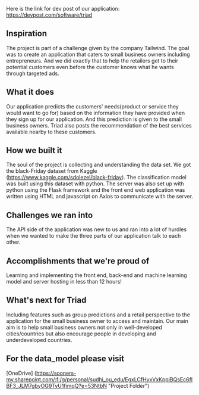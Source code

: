 Here is the link for dev post of our application: https://devpost.com/software/triad

## Inspiration
The project is part of a challenge given by the company Tailwind. The goal was to create an application that caters to small business owners including entrepreneurs. And we did exactly that to help the retailers get to their potential customers even before the customer knows what he wants through targeted ads. 

## What it does
Our application predicts the customers' needs(product or service they would want to go for) based on the information they have provided when they sign up for our application. And this prediction is given to the small business owners. Triad also posts the recommendation of the best services available nearby to these customers.

## How we built it
The soul of the project is collecting and understanding the data set. We got the black-Friday dataset from Kaggle (https://www.kaggle.com/sdolezel/black-friday). The classification model was built using this dataset with python. The server was also set up with python using the Flask framework and the front end web application was written using HTML and javascript on Axios to communicate with the server.

## Challenges we ran into
The API side of the application was new to us and ran into a lot of hurdles when we wanted to make the three parts of our application talk to each other.

## Accomplishments that we're proud of
Learning and implementing the front end, back-end and machine learning model and server hosting in less than 12 hours!

## What's next for Triad
Including features such as group predictions and a retail perspective to the application for the small business owner to access and maintain. Our main aim is to help small business owners not only in well-developed cities/countries but also encourage people in developing and underdeveloped countries. 

## For the data_model please visit 
[OneDrive] (https://sooners-my.sharepoint.com/:f:/g/personal/sudhi_ou_edu/EgxLCfHyxVxKppiBQsEc6fIBF3_JLM7gbyOG9TyU1fimqQ?e=53NtbN "Project Folder")
